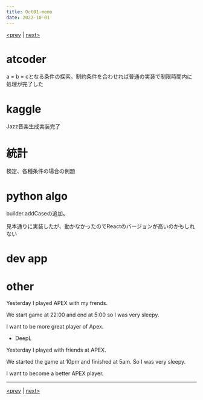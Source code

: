 ```yaml
---
title: Oct01-memo 
date: 2022-10-01 
---
```


[<prev](https://idekworks.github.io/TechnicalMemo/2022/09/30/Sep30.html) | [next>](https://idekworks.github.io/TechnicalMemo/2022/10/02/Oct02.html) 

# atcoder
a = b = cとなる条件の探索。制約条件を合わせれば普通の実装で制限時間内に処理が完了した

# kaggle
Jazz音楽生成実装完了

# 統計
検定、各種条件の場合の例題

# python algo
builder.addCaseの追加。

見本通りに実装したが、動かなかったのでReactのバージョンが高いのかもしれない

# dev app

# other
Yesterday I played APEX with my frends.

We start game at 22:00 and end at 5:00 so I was very sleepy.

I want to be more great player of Apex.

- DeepL

Yesterday I played with friends at APEX.

We started the game at 10pm and finished at 5am. So I was very sleepy.

I want to become a better APEX player.


***

[<prev](https://idekworks.github.io/TechnicalMemo/2022/09/30/Sep30.html) | [next>](https://idekworks.github.io/TechnicalMemo/2022/10/02/Oct02.html)


